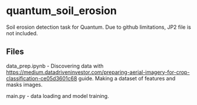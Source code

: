 # quantum_soil_erosion
Soil erosion detection task for Quantum.
Due to github limitations, JP2 file is not included.

## Files

data_prep.ipynb - Discovering data with https://medium.datadriveninvestor.com/preparing-aerial-imagery-for-crop-classification-ce05d3601c68 guide. Making a dataset of features and masks images.

main.py - data loading and model training.
